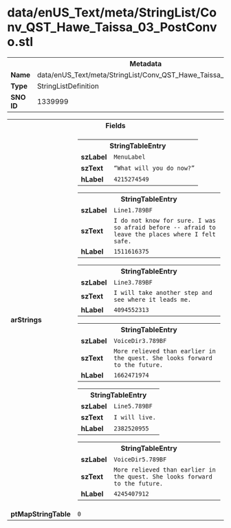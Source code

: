 <h1>data/enUS_Text/meta/StringList/Conv_QST_Hawe_Taissa_03_PostConvo.stl</h1><table><tr><th colspan="100%">Metadata</th></tr><tr><td><b>Name</b></td><td>data/enUS_Text/meta/StringList/Conv_QST_Hawe_Taissa_03_PostConvo.stl</td></tr><tr><td><b>Type</b></td><td>StringListDefinition</td></tr><tr><td><b>SNO ID</b></td><td>1339999</td></tr></table>

<table><tr><th colspan="100%">Fields</th></tr><tr><td><b>arStrings</b></td><td><table><tr><th colspan="100%">StringTableEntry</th></tr><tr><td><b>szLabel</b></td><td><code>MenuLabel</code></td></tr><tr><td><b>szText</b></td><td><code>“What will you do now?”</code></td></tr><tr><td><b>hLabel</b></td><td><code>4215274549</code></td></tr></table>


<table><tr><th colspan="100%">StringTableEntry</th></tr><tr><td><b>szLabel</b></td><td><code>Line1.789BF</code></td></tr><tr><td><b>szText</b></td><td><code>I do not know for sure. I was so afraid before -- afraid to leave the places where I felt safe.</code></td></tr><tr><td><b>hLabel</b></td><td><code>1511616375</code></td></tr></table>


<table><tr><th colspan="100%">StringTableEntry</th></tr><tr><td><b>szLabel</b></td><td><code>Line3.789BF</code></td></tr><tr><td><b>szText</b></td><td><code>I will take another step and see where it leads me.</code></td></tr><tr><td><b>hLabel</b></td><td><code>4094552313</code></td></tr></table>


<table><tr><th colspan="100%">StringTableEntry</th></tr><tr><td><b>szLabel</b></td><td><code>VoiceDir3.789BF</code></td></tr><tr><td><b>szText</b></td><td><code>More relieved than earlier in the quest. She looks forward to the future.</code></td></tr><tr><td><b>hLabel</b></td><td><code>1662471974</code></td></tr></table>


<table><tr><th colspan="100%">StringTableEntry</th></tr><tr><td><b>szLabel</b></td><td><code>Line5.789BF</code></td></tr><tr><td><b>szText</b></td><td><code>I will live.</code></td></tr><tr><td><b>hLabel</b></td><td><code>2382520955</code></td></tr></table>


<table><tr><th colspan="100%">StringTableEntry</th></tr><tr><td><b>szLabel</b></td><td><code>VoiceDir5.789BF</code></td></tr><tr><td><b>szText</b></td><td><code>More relieved than earlier in the quest. She looks forward to the future.</code></td></tr><tr><td><b>hLabel</b></td><td><code>4245407912</code></td></tr></table>


</td></tr><tr><td><b>ptMapStringTable</b></td><td><code>0</code></td></tr></table>

